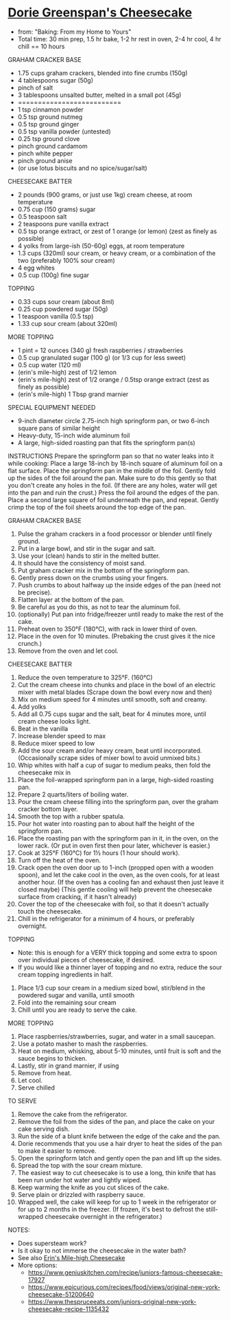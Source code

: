 # [Dorie Greenspan's Cheesecake](https://web.archive.org/web/20210504153532/https://www.seriouseats.com/recipes/2008/04/creamy-cream-cheese-cheesecake-for-passover-recipe.html)

* from: "Baking: From my Home to Yours"
* Total time: 30 min prep, 1.5 hr bake, 1-2 hr rest in oven, 2-4 hr cool, 4 hr chill == 10 hours

GRAHAM CRACKER BASE

* 1.75 cups graham crackers, blended into fine crumbs (150g)
* 4 tablespoons sugar (50g)
* pinch of salt
* 3 tablespoons unsalted butter, melted in a small pot (45g)
* ==========================
* 1 tsp cinnamon powder
* 0.5 tsp ground nutmeg
* 0.5 tsp ground ginger
* 0.5 tsp vanilla powder (untested)
* 0.25 tsp ground clove
* pinch ground cardamom
* pinch white pepper
* pinch ground anise
* (or use lotus biscuits and no spice/sugar/salt)

CHEESECAKE BATTER

* 2 pounds (900 grams, or just use 1kg) cream cheese, at room temperature
* 0.75 cup (150 grams) sugar
* 0.5 teaspoon salt
* 2 teaspoons pure vanilla extract
* 0.5 tsp orange extract, or zest of 1 orange (or lemon) (zest as finely as possible)
* 4 yolks from large-ish (50-60g) eggs, at room temperature
* 1.3 cups (320ml) sour cream, or heavy cream, or a combination of the two (preferably 100% sour cream)
* 4 egg whites
* 0.5 cup (100g) fine sugar

TOPPING

* 0.33 cups sour cream (about 8ml)
* 0.25 cup powdered sugar (50g)
* 1 teaspoon vanilla (0.5 tsp)
* 1.33 cup sour cream (about 320ml)

MORE TOPPING

* 1 pint = 12 ounces (340 g) fresh raspberries / strawberries
* 0.5 cup granulated sugar (100 g) (or 1/3 cup for less sweet)
* 0.5 cup water (120 ml)
* (erin's mile-high) zest of 1/2 lemon
* (erin's mile-high) zest of 1/2 orange / 0.5tsp orange extract (zest as finely as possible)
* (erin's mile-high) 1 Tbsp grand marnier

SPECIAL EQUIPMENT NEEDED

* 9-inch diameter circle 2.75-inch high springform pan, or two 6-inch square pans of similar height
* Heavy-duty, 15-inch wide aluminum foil
* A large, high-sided roasting pan that fits the springform pan(s)

INSTRUCTIONS
Prepare the springform pan so that no water leaks into it while cooking:
Place a large 18-inch by 18-inch square of aluminum foil on a flat surface.
Place the springform pan in the middle of the foil.
Gently fold up the sides of the foil around the pan.
Make sure to do this gently so that you don't create any holes in the foil.
(If there are any holes, water will get into the pan and ruin the crust.)
Press the foil around the edges of the pan.
Place a second large square of foil underneath the pan, and repeat.
Gently crimp the top of the foil sheets around the top edge of the pan.

GRAHAM CRACKER BASE

1. Pulse the graham crackers in a food processor or blender until finely ground.
2. Put in a large bowl, and stir in the sugar and salt.
3. Use your (clean) hands to stir in the melted butter.
4. It should have the consistency of moist sand.
5. Put graham cracker mix in the bottom of the springform pan.
6. Gently press down on the crumbs using your fingers.
7. Push crumbs to about halfway up the inside edges of the pan (need not be precise).
8. Flatten layer at the bottom of the pan.
9. Be careful as you do this, as not to tear the aluminum foil.
10. (optionally) Put pan into fridge/freezer until ready to make the rest of the cake.
11. Preheat oven to 350°F (180°C), with rack in lower third of oven.
12. Place in the oven for 10 minutes. (Prebaking the crust gives it the nice crunch.)
13. Remove from the oven and let cool.

CHEESECAKE BATTER

1. Reduce the oven temperature to 325°F. (160°C)
2. Cut the cream cheese into chunks and place in the bowl of an electric mixer with metal blades
   (Scrape down the bowl every now and then)
3. Mix on medium speed for 4 minutes until smooth, soft and creamy.
4. Add yolks
5. Add all 0.75 cups sugar and the salt, beat for 4 minutes more, until cream cheese looks light.
6. Beat in the vanilla
7. Increase blender speed to max
8. Reduce mixer speed to low
9. Add the sour cream and/or heavy cream, beat until incorporated.
   (Occasionally scrape sides of mixer bowl to avoid unmixed bits.)
10. Whip whites with half a cup of sugar to medium peaks, then fold the cheesecake mix in
11. Place the foil-wrapped springform pan in a large, high-sided roasting pan.
12. Prepare 2 quarts/liters of boiling water.
13. Pour the cream cheese filling into the springform pan, over the graham cracker bottom layer.
14. Smooth the top with a rubber spatula.
15. Pour hot water into roasting pan to about half the height of the springform pan.
16. Place the roasting pan with the springform pan in it, in the oven, on the lower rack.
    (Or put in oven first then pour later, whichever is easier.)
17. Cook at 325°F (160°C) for 1½ hours (1 hour should work).
18. Turn off the heat of the oven.
19. Crack open the oven door up to 1-inch (propped open with a wooden spoon), and let the cake cool in the oven, as the
    oven cools, for at least another hour.
    (If the oven has a cooling fan and exhaust then just leave it closed maybe)
    (This gentle cooling will help prevent the cheesecake surface from cracking, if it hasn't already)
20. Cover the top of the cheesecake with foil, so that it doesn't actually touch the cheesecake.
21. Chill in the refrigerator for a minimum of 4 hours, or preferably overnight.

TOPPING

* Note: this is enough for a VERY thick topping and some extra to spoon over individual pieces of cheesecake, if
  desired.
* If you would like a thinner layer of topping and no extra, reduce the sour cream topping ingredients in half.

1. Place 1/3 cup sour cream in a medium sized bowl, stir/blend in the powdered sugar and vanilla, until smooth
2. Fold into the remaining sour cream
3. Chill until you are ready to serve the cake.

MORE TOPPING

1. Place raspberries/strawberries, sugar, and water in a small saucepan.
2. Use a potato masher to mash the raspberries.
3. Heat on medium, whisking, about 5-10 minutes, until fruit is soft and the sauce begins to thicken.
4. Lastly, stir in grand marnier, if using
5. Remove from heat.
6. Let cool.
7. Serve chilled

TO SERVE

1. Remove the cake from the refrigerator.
2. Remove the foil from the sides of the pan, and place the cake on your cake serving dish.
3. Run the side of a blunt knife between the edge of the cake and the pan.
4. Dorie recommends that you use a hair dryer to heat the sides of the pan to make it easier to remove.
5. Open the springform latch and gently open the pan and lift up the sides.
6. Spread the top with the sour cream mixture.
7. The easiest way to cut cheesecake is to use a long, thin knife that has been run under hot water and lightly wiped.
8. Keep warming the knife as you cut slices of the cake.
9. Serve plain or drizzled with raspberry sauce.
10. Wrapped well, the cake will keep for up to 1 week in the refrigerator or for up to 2 months in the freezer.
    (If frozen, it's best to defrost the still-wrapped cheesecake overnight in the refrigerator.)

NOTES:

* Does supersteam work?
* Is it okay to not immerse the cheesecake in the water bath?
* See also [Erin's Mile-high Cheesecake](http://www.grouprecipes.com/44076/erins-mile-high-cheesecake.html)
* More options:
    * https://www.geniuskitchen.com/recipe/juniors-famous-cheesecake-17927
    * https://www.epicurious.com/recipes/food/views/original-new-york-cheesecake-51200640
    * https://www.thespruceeats.com/juniors-original-new-york-cheesecake-recipe-1135432
	
